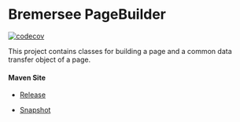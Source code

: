 # Bremersee PageBuilder

[![codecov](https://codecov.io/gh/bremersee/pagebuilder/branch/main/graph/badge.svg)](https://codecov.io/gh/bremersee/pagebuilder)

This project contains classes for building a page and a common data transfer object of a page.

#### Maven Site

- [Release](https://bremersee.github.io/pagebuilder/index.html)

- [Snapshot](https://nexus.bremersee.org/repository/maven-sites/pagebuilder/3.2.0-SNAPSHOT/index.html)
